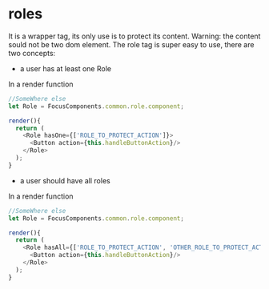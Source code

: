 # roles
It is a wrapper tag, its only use is to protect its content.
Warning: the content sould not be two dom element.
The role tag is super easy to use, there are two concepts:

- a user has at least one Role

In a render function

```javascript
//SomeWhere else
let Role = FocusComponents.common.role.component;

render(){
  return (
    <Role hasOne={['ROLE_TO_PROTECT_ACTION']}>
      <Button action={this.handleButtonAction}/>
    </Role>
  );
}
```
- a user should have all roles

In a render function

```javascript
//SomeWhere else
let Role = FocusComponents.common.role.component;

render(){
  return (
    <Role hasAll={['ROLE_TO_PROTECT_ACTION', 'OTHER_ROLE_TO_PROTECT_ACTION']}>
      <Button action={this.handleButtonAction}/>
    </Role>
  );
}
```
